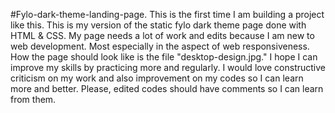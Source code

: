 #Fylo-dark-theme-landing-page. 
This is the first time I am building a project like this. 
This is my version of the static fylo dark theme page done with HTML & CSS.
My page needs a lot of work and edits because I am new to web development.
Most especially in the aspect of web responsiveness. 
How the page should look like is the file "desktop-design.jpg."
I hope I can improve my skills by practicing more and regularly.
I would love constructive criticism on my work and also improvement on my codes so I can learn more and better.
Please, edited codes should have comments so I can learn from them.

